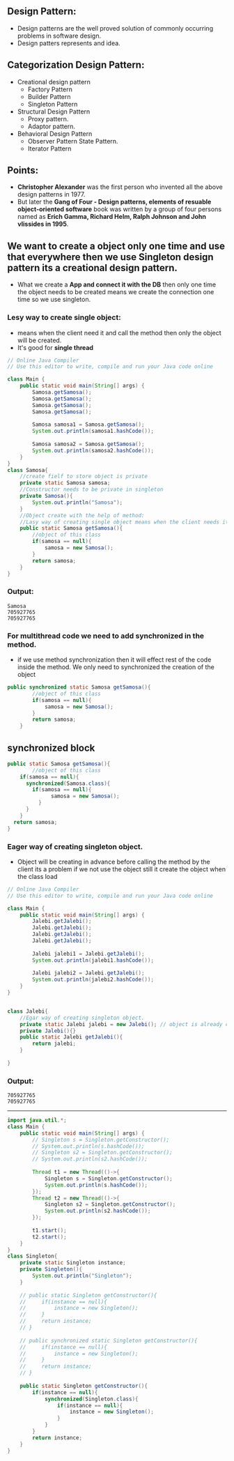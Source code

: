 ## Design Pattern:
- Design patterns are the well proved solution of commonly occurring problems in software design.
- Design patters represents and idea.

## Categorization Design Pattern:
- Creational design pattern
  - Factory Pattern
  - Builder Pattern
  - Singleton Pattern
- Structural Design Pattern
  - Proxy pattern.
  - Adaptor pattern.
- Behavioral Design Pattern
  - Observer Pattern State Pattern.
  - Iterator Pattern

## Points:
- **Christopher Alexander** was the first person who invented all the above design patterns in 1977.
- But later the **Gang of Four - Design patterns, elements of resuable object-oriented software** book was written by a group of four persons named as **Erich Gamma, Richard Helm, Ralph Johnson and John vlissides in 1995**.

## We want to create a object only one time and use that everywhere then we use Singleton design pattern its a creational design pattern.
- What we create a **App and connect it with the DB** then only one time the object needs to be created means we create the connection one time so we use singleton.

### Lesy way to create single object:
- means when the client need it and call the method then only the object will be created.
- It's good for **single thread**
```java
// Online Java Compiler
// Use this editor to write, compile and run your Java code online

class Main {
    public static void main(String[] args) {
        Samosa.getSamosa();
        Samosa.getSamosa();
        Samosa.getSamosa();
        Samosa.getSamosa();
        
        Samosa samosa1 = Samosa.getSamosa();
        System.out.println(samosa1.hashCode());
        
        Samosa samosa2 = Samosa.getSamosa();
        System.out.println(samosa2.hashCode());
    }
}
class Samosa{
    //create fielf to store object is private
    private static Samosa samosa;
    //Constructor needs to be private in singleton
    private Samosa(){
        System.out.println("Samosa");
    }
    //Object create with the help of method:
    //Lasy way of creating single object means when the client needs it and call for it then only the object will be created.
    public static Samosa getSamosa(){
        //object of this class
        if(samosa == null){
            samosa = new Samosa();
        }
        return samosa;
    }
}
```
### Output:
```
Samosa
705927765
705927765
```
### For multithread code we need to add synchronized in the method.
- if we use method synchronization then it will effect rest of the code inside the method. We only need to synchronized the creation of the object
```java
public synchronized static Samosa getSamosa(){
        //object of this class
        if(samosa == null){
            samosa = new Samosa();
        }
        return samosa;
    }
```

## synchronized block
```java
public static Samosa getSamosa(){
        //object of this class
    if(samosa == null){
      synchronized(Samosa.class){
        if(samosa == null){
              samosa = new Samosa();
          }
      }
    }      
  return samosa;
}
```

### Eager way of creating singleton object.
- Object will be creating in advance before calling the method by the client its a problem if we not use the object still it create the object when the class load
```java
// Online Java Compiler
// Use this editor to write, compile and run your Java code online

class Main {
    public static void main(String[] args) {
        Jalebi.getJalebi();
        Jalebi.getJalebi();
        Jalebi.getJalebi();
        Jalebi.getJalebi();
        
        Jalebi jalebi1 = Jalebi.getJalebi();
        System.out.println(jalebi1.hashCode());
        
        Jalebi jalebi2 = Jalebi.getJalebi();
        System.out.println(jalebi2.hashCode());
    }
}


class Jalebi{
    //Egar way of creating singleton object.
    private static Jalebi jalebi = new Jalebi(); // object is already creating here
    private Jalebi(){}
    public static Jalebi getJalebi(){
        return jalebi;
    }
    
}
```
### Output:
```
705927765
705927765
```

*************************************************************************************************************************
```java
import java.util.*;
class Main {
    public static void main(String[] args) {
        // Singleton s = Singleton.getConstructor();
        // System.out.println(s.hashCode());
        // Singleton s2 = Singleton.getConstructor();
        // System.out.println(s2.hashCode());
        
        Thread t1 = new Thread(()->{
            Singleton s = Singleton.getConstructor();
            System.out.println(s.hashCode());
        });
        Thread t2 = new Thread(()->{
            Singleton s2 = Singleton.getConstructor();
            System.out.println(s2.hashCode());
        });
        
        t1.start();
        t2.start();
    }
}
class Singleton{
    private static Singleton instance;
    private Singleton(){
        System.out.println("Singleton");
    }
    
    // public static Singleton getConstructor(){
    //     if(instance == null){
    //         instance = new Singleton();
    //     }
    //     return instance;
    // }
    
    // public synchronized static Singleton getConstructor(){
    //     if(instance == null){
    //         instance = new Singleton();
    //     }
    //     return instance;
    // }
    
    public static Singleton getConstructor(){
        if(instance == null){
            synchronized(Singleton.class){
                if(instance == null){
                    instance = new Singleton();
                }
            }
        }
        return instance;
    }
}
```
